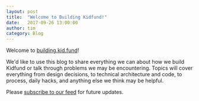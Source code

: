 ```yaml
---
layout: post
title:  "Welcome to Building Kidfund!"
date:   2017-09-26 13:00:00
author: tim
category: Blog
---
```


Welcome to [building.kid.fund](http://building.kid.fund/ "building.kid.fund")! 

We'd like to use this blog to share everything we can about how we build Kidfund or talk through problems we may be encountering. Topics will cover everything from design decisions, to technical architecture and code, to process, daily hacks, and anything else we think may be helpful.

Please [subscribe to our feed](/feed.xml "subscribe to our feed") for future updates.
